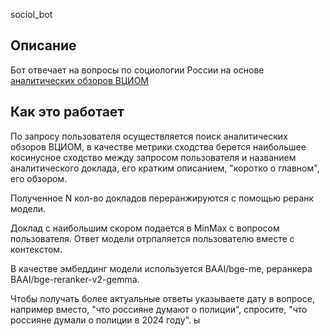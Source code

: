 sociol_bot


## Описание

Бот отвечает на вопросы по социологии России на основе [аналитических обзоров ВЦИОМ](https://wciom.ru/analytical-reviews)

## Как это работает
По запросу пользователя осуществляется поиск аналитических обзоров ВЦИОМ, в качестве метрики сходства берется наибольшее косинусное сходство между запросом пользователя и названием аналитического доклада, его кратким описанием, "коротко о главном", его обзором.

Полученное N кол-во докладов переранжируются с помощью реранк модели.

Доклад с наибольшим скором подается в MinMax с вопросом пользователя. Ответ модели отрпаляется пользователю
вместе с контекстом.

В качестве эмбеддинг модели используется BAAI/bge-me, реранкера BAAI/bge-reranker-v2-gemma.

Чтобы получать более актуальные ответы указываете дату в вопросе, например вместо, "что россияне думают о полиции", спросите, "что россияне думали о полиции в 2024 году".
ы